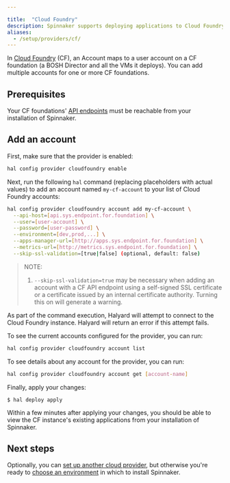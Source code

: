 ```yaml
---

title:  "Cloud Foundry"
description: Spinnaker supports deploying applications to Cloud Foundry. 
aliases: 
  - /setup/providers/cf/
---
```




In [Cloud Foundry](https://www.cloudfoundry.org) (CF), an Account maps to a user account on a CF foundation (a BOSH Director and all the VMs it deploys). You can add multiple accounts for one or more CF foundations.

## Prerequisites

Your CF foundations' [API endpoints](https://docs.cloudfoundry.org/running/cf-api-endpoint.html) must be reachable from your installation of Spinnaker.

## Add an account

First, make sure that the provider is enabled:

``` bash
hal config provider cloudfoundry enable
```

Next, run the following `hal` command (replacing placeholders with actual values) to add an account named `my-cf-account` to your list of Cloud Foundry accounts:

``` bash
hal config provider cloudfoundry account add my-cf-account \
  --api-host=[api.sys.endpoint.for.foundation] \
  --user=[user-account] \
  --password=[user-password] \
  --environment=[dev,prod,...] \
  --apps-manager-url=[http://apps.sys.endpoint.for.foundation] \
  --metrics-url=[http://metrics.sys.endpoint.for.foundation] \
  --skip-ssl-validation=[true|false] (optional, default: false)
```

> NOTE:
> 1. `--skip-ssl-validation=true` may be necessary when adding an account with a CF API endpoint using a self-signed SSL certificate or a certificate issued by an internal certificate authority. Turning this on will generate a warning.


As part of the command execution, Halyard will attempt to connect to the Cloud Foundry instance. Halyard will return an error if this attempt fails.

To see the current accounts configured for the provider, you can run:

``` bash
hal config provider cloudfoundry account list
```

To see details about any account for the provider, you can run:

``` bash
hal config provider cloudfoundry account get [account-name]
```

Finally, apply your changes:

```
$ hal deploy apply
```

Within a few minutes after applying your changes, you should be able to view the CF instance's existing applications from your installation of Spinnaker.

## Next steps

Optionally, you can [set up another cloud provider](https://www.spinnaker.io/setup/install/providers/), but otherwise you're ready to [choose an environment](https://www.spinnaker.io/setup/install/environment/) in which to install Spinnaker.
